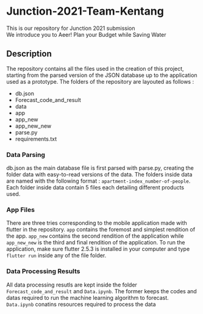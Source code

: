 # Junction-2021-Team-Kentang
This is our repository for Junction 2021 submission  
We introduce you to Aeer! Plan your Budget while Saving Water

## Description
The repository contains all the files used in the creation of this project, starting from the parsed version of the JSON database up to the application used as a prototype. The folders of the repository are layouted as follows : 
- db.json
- Forecast_code_and_result
- data
- app
- app_new
- app_new_new
- parse.py
- requirements.txt


### Data Parsing
db.json as the main database file is first parsed with parse.py, creating the folder data with easy-to-read versions of the data. The folders inside data are named with the following format : `apartment-index_number-of-people`. Each folder inside data contain 5 files each detailing different products used. 

### App Files
There are three tries corresponding to the mobile application made with flutter in the repository. `app` contains the foremost and simplest rendition of the app. `app_new` contains the second rendition of the application while `app_new_new` is the third and final rendition of the application. To run the application, make sure flutter 2.5.3 is installed in your computer and type `flutter run` inside any of the file folder. 

### Data Processing Results
All data processing resutls are kept inside the folder `Forecast_code_and_result` and `Data.ipynb`. The former keeps the codes and datas required to run the machine learning algorithm to forecast.    
`Data.ipynb` conatins resources required to process the data
